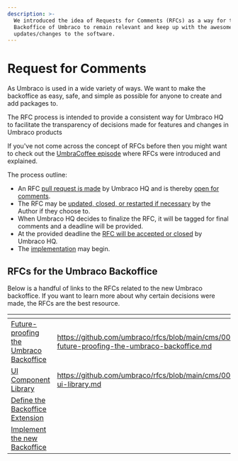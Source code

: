 ```yaml
---
description: >-
  We introduced the idea of Requests for Comments (RFCs) as a way for the
  Backoffice of Umbraco to remain relevant and keep up with the awesome
  updates/changes to the software.
---
```


# Request for Comments

As Umbraco is used in a wide variety of ways. We want to make the backoffice as easy, safe, and simple as possible for anyone to create and add packages to.

The RFC process is intended to provide a consistent way for Umbraco HQ to facilitate the transparency of decisions made for features and changes in Umbraco products

If you've not come across the concept of RFCs before then you might want to check out the [UmbraCoffee episode](https://www.youtube.com/watch?v=i0QfgRYj0zQ\&t=1681s) where RFCs were introduced and explained.

The process outline:

* An RFC [pull request is made](https://github.com/umbraco/rfcs/blob/main/RFC\_CREATION.md) by Umbraco HQ and is thereby [open for comments](https://github.com/umbraco/rfcs/blob/main/RFC\_PROCESS.md#Reviewing).
* The RFC may be [updated, closed, or restarted if necessary](https://github.com/umbraco/rfcs/blob/main/RFC\_PROCESS.md#Updating) by the Author if they choose to.
* When Umbraco HQ decides to finalize the RFC, it will be tagged for final comments and a deadline will be provided.
* At the provided deadline the [RFC will be accepted or closed](https://github.com/umbraco/rfcs/blob/main/RFC\_PROCESS.md#Acceptance) by Umbraco HQ.
* The [implementation](https://github.com/umbraco/rfcs/blob/main/RFC\_PROCESS.md#Implementation) may begin.

## RFCs for the Umbraco Backoffice

Below is a handful of links to the RFCs related to the new Umbraco backoffice. If you want to learn more about why certain decisions were made, the RFCs are the best resource.

<table data-card-size="large" data-view="cards"><thead><tr><th></th><th data-hidden data-card-target data-type="content-ref"></th></tr></thead><tbody><tr><td><a href="https://github.com/umbraco/rfcs/blob/main/cms/0021-future-proofing-the-umbraco-backoffice.md">Future-proofing the Umbraco Backoffice</a></td><td><a href="https://github.com/umbraco/rfcs/blob/main/cms/0021-future-proofing-the-umbraco-backoffice.md">https://github.com/umbraco/rfcs/blob/main/cms/0021-future-proofing-the-umbraco-backoffice.md</a></td></tr><tr><td><a href="https://github.com/umbraco/rfcs/blob/main/cms/0022-ui-library.md">UI Component Library</a></td><td><a href="https://github.com/umbraco/rfcs/blob/main/cms/0022-ui-library.md">https://github.com/umbraco/rfcs/blob/main/cms/0022-ui-library.md</a></td></tr><tr><td><a href="https://github.com/umbraco/rfcs/blob/main/cms/0023-define-the-backoffice-extension-api.md">Define the Backoffice Extension</a></td><td></td></tr><tr><td><a href="https://github.com/umbraco/rfcs/blob/main/cms/0024-implement-the-new-backoffice.md">Implement the new Backoffice</a></td><td></td></tr></tbody></table>
